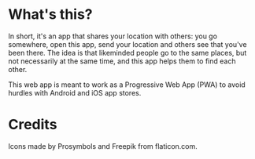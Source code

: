 # What's this?

In short, it's an app that shares your location with others: you go somewhere, open this app, send your location and others see that you've been there. The idea is that likeminded people go to the same places, but not necessarily at the same time, and this app helps them to find each other.

This web app is meant to work as a Progressive Web App (PWA) to avoid hurdles with Android and iOS app stores.

# Credits

Icons made by Prosymbols and Freepik from flaticon.com.
